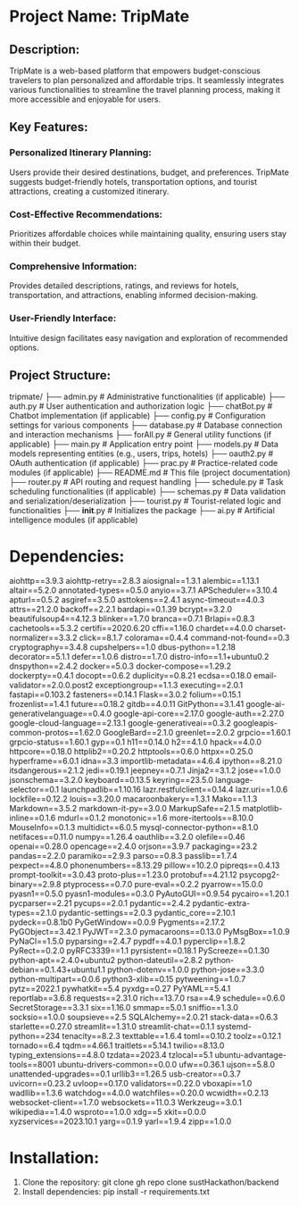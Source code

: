 # Project Name: TripMate 

## Description:

TripMate is a web-based platform that empowers budget-conscious travelers to plan personalized and affordable trips. It seamlessly integrates various functionalities to streamline the travel planning process, making it more accessible and enjoyable for users.

## Key Features:

###  Personalized Itinerary Planning:
 Users provide their desired destinations, budget, and preferences. TripMate suggests budget-friendly hotels, transportation options, and tourist attractions, creating a customized itinerary.
### Cost-Effective Recommendations: 
Prioritizes affordable choices while maintaining quality, ensuring users stay within their budget.
### Comprehensive Information: 
Provides detailed descriptions, ratings, and reviews for hotels, transportation, and attractions, enabling informed decision-making.
### User-Friendly Interface:
 Intuitive design facilitates easy navigation and exploration of recommended options.


## Project Structure:

tripmate/
├── admin.py                # Administrative functionalities (if applicable)
├── auth.py                 # User authentication and authorization logic
├── chatBot.py              # Chatbot implementation (if applicable)
├── config.py               # Configuration settings for various components
├── database.py             # Database connection and interaction mechanisms
├── forAll.py               # General utility functions (if applicable)
├── main.py                 # Application entry point
├── models.py               # Data models representing entities (e.g., users, trips, hotels)
├── oauth2.py               # OAuth authentication (if applicable)
├── prac.py                 # Practice-related code modules (if applicable)
├── README.md               # This file (project documentation)
├── router.py               # API routing and request handling
├── schedule.py             # Task scheduling functionalities (if applicable)
├── schemas.py              # Data validation and serialization/deserialization
├── tourist.py              # Tourist-related logic and functionalities
├── __init__.py             # Initializes the package
├── ai.py                   # Artificial intelligence modules (if applicable)


# Dependencies:
aiohttp==3.9.3
aiohttp-retry==2.8.3
aiosignal==1.3.1
alembic==1.13.1
altair==5.2.0
annotated-types==0.5.0
anyio==3.7.1
APScheduler==3.10.4
apturl==0.5.2
asgiref==3.5.0
asttokens==2.4.1
async-timeout==4.0.3
attrs==21.2.0
backoff==2.2.1
bardapi==0.1.39
bcrypt==3.2.0
beautifulsoup4==4.12.3
blinker==1.7.0
branca==0.7.1
Brlapi==0.8.3
cachetools==5.3.2
certifi==2020.6.20
cffi==1.16.0
chardet==4.0.0
charset-normalizer==3.3.2
click==8.1.7
colorama==0.4.4
command-not-found==0.3
cryptography==3.4.8
cupshelpers==1.0
dbus-python==1.2.18
decorator==5.1.1
defer==1.0.6
distro==1.7.0
distro-info==1.1+ubuntu0.2
dnspython==2.4.2
docker==5.0.3
docker-compose==1.29.2
dockerpty==0.4.1
docopt==0.6.2
duplicity==0.8.21
ecdsa==0.18.0
email-validator==2.0.0.post2
exceptiongroup==1.1.3
executing==2.0.1
fastapi==0.103.2
fasteners==0.14.1
Flask==3.0.2
folium==0.15.1
frozenlist==1.4.1
future==0.18.2
gitdb==4.0.11
GitPython==3.1.41
google-ai-generativelanguage==0.4.0
google-api-core==2.17.0
google-auth==2.27.0
google-cloud-language==2.13.1
google-generativeai==0.3.2
googleapis-common-protos==1.62.0
GoogleBard==2.1.0
greenlet==2.0.2
grpcio==1.60.1
grpcio-status==1.60.1
gyp==0.1
h11==0.14.0
h2==4.1.0
hpack==4.0.0
httpcore==0.18.0
httplib2==0.20.2
httptools==0.6.0
httpx==0.25.0
hyperframe==6.0.1
idna==3.3
importlib-metadata==4.6.4
ipython==8.21.0
itsdangerous==2.1.2
jedi==0.19.1
jeepney==0.7.1
Jinja2==3.1.2
jose==1.0.0
jsonschema==3.2.0
keyboard==0.13.5
keyring==23.5.0
language-selector==0.1
launchpadlib==1.10.16
lazr.restfulclient==0.14.4
lazr.uri==1.0.6
lockfile==0.12.2
louis==3.20.0
macaroonbakery==1.3.1
Mako==1.1.3
Markdown==3.5.2
markdown-it-py==3.0.0
MarkupSafe==2.1.5
matplotlib-inline==0.1.6
mdurl==0.1.2
monotonic==1.6
more-itertools==8.10.0
MouseInfo==0.1.3
multidict==6.0.5
mysql-connector-python==8.1.0
netifaces==0.11.0
numpy==1.26.4
oauthlib==3.2.0
olefile==0.46
openai==0.28.0
opencage==2.4.0
orjson==3.9.7
packaging==23.2
pandas==2.2.0
paramiko==2.9.3
parso==0.8.3
passlib==1.7.4
pexpect==4.8.0
phonenumbers==8.13.29
pillow==10.2.0
pipreqs==0.4.13
prompt-toolkit==3.0.43
proto-plus==1.23.0
protobuf==4.21.12
psycopg2-binary==2.9.8
ptyprocess==0.7.0
pure-eval==0.2.2
pyarrow==15.0.0
pyasn1==0.5.0
pyasn1-modules==0.3.0
PyAutoGUI==0.9.54
pycairo==1.20.1
pycparser==2.21
pycups==2.0.1
pydantic==2.4.2
pydantic-extra-types==2.1.0
pydantic-settings==2.0.3
pydantic_core==2.10.1
pydeck==0.8.1b0
PyGetWindow==0.0.9
Pygments==2.17.2
PyGObject==3.42.1
PyJWT==2.3.0
pymacaroons==0.13.0
PyMsgBox==1.0.9
PyNaCl==1.5.0
pyparsing==2.4.7
pypdf==4.0.1
pyperclip==1.8.2
PyRect==0.2.0
pyRFC3339==1.1
pyrsistent==0.18.1
PyScreeze==0.1.30
python-apt==2.4.0+ubuntu2
python-dateutil==2.8.2
python-debian==0.1.43+ubuntu1.1
python-dotenv==1.0.0
python-jose==3.3.0
python-multipart==0.0.6
python3-xlib==0.15
pytweening==1.0.7
pytz==2022.1
pywhatkit==5.4
pyxdg==0.27
PyYAML==5.4.1
reportlab==3.6.8
requests==2.31.0
rich==13.7.0
rsa==4.9
schedule==0.6.0
SecretStorage==3.3.1
six==1.16.0
smmap==5.0.1
sniffio==1.3.0
socksio==1.0.0
soupsieve==2.5
SQLAlchemy==2.0.21
stack-data==0.6.3
starlette==0.27.0
streamlit==1.31.0
streamlit-chat==0.1.1
systemd-python==234
tenacity==8.2.3
texttable==1.6.4
toml==0.10.2
toolz==0.12.1
tornado==6.4
tqdm==4.66.1
traitlets==5.14.1
twilio==8.13.0
typing_extensions==4.8.0
tzdata==2023.4
tzlocal==5.1
ubuntu-advantage-tools==8001
ubuntu-drivers-common==0.0.0
ufw==0.36.1
ujson==5.8.0
unattended-upgrades==0.1
urllib3==1.26.5
usb-creator==0.3.7
uvicorn==0.23.2
uvloop==0.17.0
validators==0.22.0
vboxapi==1.0
wadllib==1.3.6
watchdog==4.0.0
watchfiles==0.20.0
wcwidth==0.2.13
websocket-client==1.7.0
websockets==11.0.3
Werkzeug==3.0.1
wikipedia==1.4.0
wsproto==1.0.0
xdg==5
xkit==0.0.0
xyzservices==2023.10.1
yarg==0.1.9
yarl==1.9.4
zipp==1.0.0



# Installation:

1. Clone the repository: git clone gh repo clone sustHackathon/backend
2. Install dependencies: pip install -r requirements.txt


